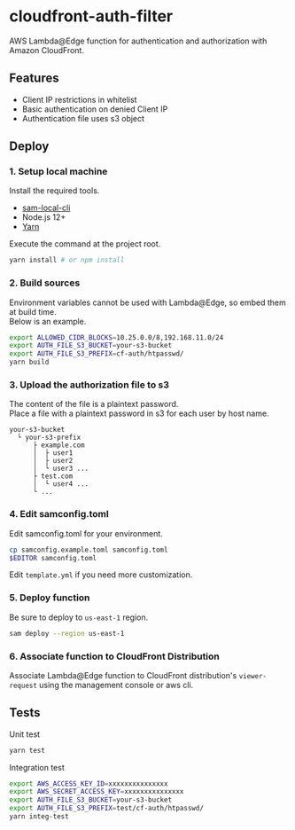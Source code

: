 # cloudfront-auth-filter

AWS Lambda@Edge function for authentication and authorization with Amazon CloudFront.

## Features

- Client IP restrictions in whitelist
- Basic authentication on denied Client IP
- Authentication file uses s3 object

## Deploy

### 1. Setup local machine

Install the required tools.

- [sam-local-cli](https://docs.aws.amazon.com/serverless-application-model/latest/developerguide/serverless-sam-cli-install.html)
- Node.js 12+
- [Yarn](https://classic.yarnpkg.com/en/docs/install)

Execute the command at the project root.

```bash
yarn install # or npm install
```

### 2. Build sources

Environment variables cannot be used with Lambda@Edge, so embed them at build time.  
Below is an example.

```bash
export ALLOWED_CIDR_BLOCKS=10.25.0.0/8,192.168.11.0/24
export AUTH_FILE_S3_BUCKET=your-s3-bucket
export AUTH_FILE_S3_PREFIX=cf-auth/htpasswd/
yarn build
```

### 3. Upload the authorization file to s3

The content of the file is a plaintext password.  
Place a file with a plaintext password in s3 for each user by host name.

```
your-s3-bucket
  └ your-s3-prefix
      ├ example.com
      │  ├ user1
      │  ├ user2
      │  └ user3 ...
      ├ test.com
      │  └ user4 ...
      └ ...
```

### 4. Edit samconfig.toml

Edit samconfig.toml for your environment.

```bash
cp samconfig.example.toml samconfig.toml
$EDITOR samconfig.toml
```

Edit `template.yml` if you need more customization.

### 5. Deploy function

Be sure to deploy to `us-east-1` region.

```bash
sam deploy --region us-east-1
```

### 6. Associate function to CloudFront Distribution

Associate Lambda@Edge function to CloudFront distribution's `viewer-request` using the management console or aws cli.

## Tests

Unit test

```bash
yarn test
```

Integration test

```bash
export AWS_ACCESS_KEY_ID=xxxxxxxxxxxxxxx
export AWS_SECRET_ACCESS_KEY=xxxxxxxxxxxxxxx
export AUTH_FILE_S3_BUCKET=your-s3-bucket
export AUTH_FILE_S3_PREFIX=test/cf-auth/htpasswd/
yarn integ-test
```
